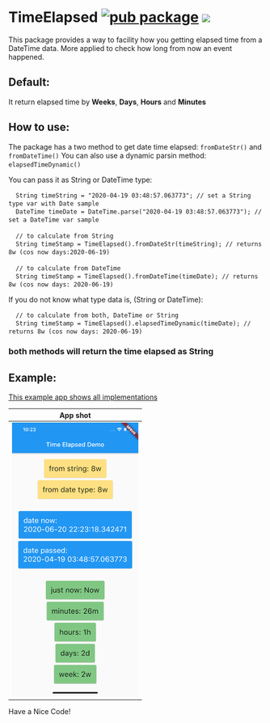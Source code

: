 
TimeElapsed       [![pub package](https://img.shields.io/badge/pub-0.2.5-blue)](https://pub.dev/packages/time_elapsed)          ![](https://img.shields.io/pypi/l/billiard)
====


This package provides a way to facility how you getting elapsed time from a DateTime data. More applied to check how long from now an event happened.

## Default:
It return elapsed time by **Weeks**, **Days**, **Hours** and **Minutes**


## How to use:

The package has a two method to get date time elapsed: ```fromDateStr()``` and ```fromDateTime()```
You can also use a dynamic parsin method: ```elapsedTimeDynamic()```

You can pass it as String or DateTime type:


      String timeString = "2020-04-19 03:48:57.063773"; // set a String type var with Date sample
      DateTime timeDate = DateTime.parse("2020-04-19 03:48:57.063773"); // set a DateTime var sample

      // to calculate from String
      String timeStamp = TimeElapsed().fromDateStr(timeString); // returns 8w (cos now days:2020-06-19)
      
      // to calculate from DateTime
      String timeStamp = TimeElapsed().fromDateTime(timeDate); // returns 8w (cos now days: 2020-06-19)


If you do not know what type data is, (String or DateTime):

      // to calculate from both, DateTime or String
      String timeStamp = TimeElapsed().elapsedTimeDynamic(timeDate); // returns 8w (cos now days: 2020-06-19)

      
      
### both methods will return the time elapsed as String 
        

## Example:
[This example app shows all implementations](https://github.com/allansrc/time_elapsed/tree/master/example)

|App shot|
|--------|
|<img src="https://github.com/allansrc/time_elapsed/blob/master/example/screens/Simulator%20Screen%20Shot%20-%20iPhone%2011%20Pro%20Max%20-%202020-06-20%20at%2022.23.22.png?raw=true" width="250"> |

Have a Nice Code!
